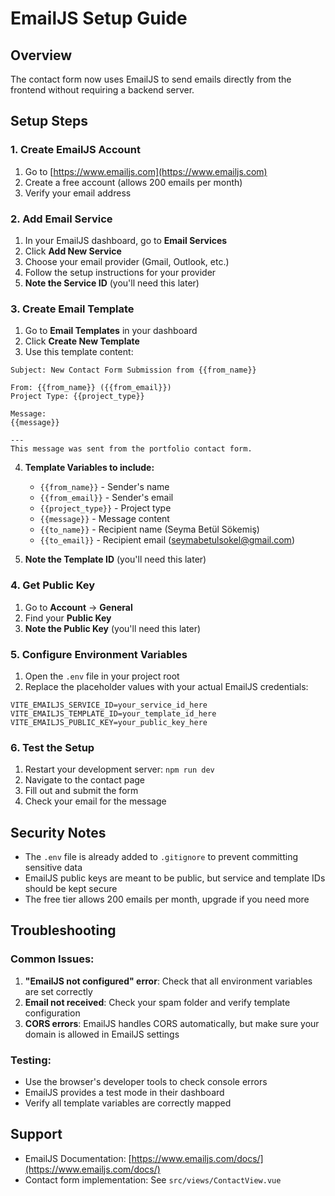 # EmailJS Setup Guide

## Overview
The contact form now uses EmailJS to send emails directly from the frontend without requiring a backend server.

## Setup Steps

### 1. Create EmailJS Account
1. Go to [https://www.emailjs.com](https://www.emailjs.com)
2. Create a free account (allows 200 emails per month)
3. Verify your email address

### 2. Add Email Service
1. In your EmailJS dashboard, go to **Email Services**
2. Click **Add New Service**
3. Choose your email provider (Gmail, Outlook, etc.)
4. Follow the setup instructions for your provider
5. **Note the Service ID** (you'll need this later)

### 3. Create Email Template
1. Go to **Email Templates** in your dashboard
2. Click **Create New Template**
3. Use this template content:

```
Subject: New Contact Form Submission from {{from_name}}

From: {{from_name}} ({{from_email}})
Project Type: {{project_type}}

Message:
{{message}}

---
This message was sent from the portfolio contact form.
```

4. **Template Variables to include:**
   - `{{from_name}}` - Sender's name
   - `{{from_email}}` - Sender's email
   - `{{project_type}}` - Project type
   - `{{message}}` - Message content
   - `{{to_name}}` - Recipient name (Seyma Betül Sökemiş)
   - `{{to_email}}` - Recipient email (seymabetulsokel@gmail.com)

5. **Note the Template ID** (you'll need this later)

### 4. Get Public Key
1. Go to **Account** → **General**
2. Find your **Public Key**
3. **Note the Public Key** (you'll need this later)

### 5. Configure Environment Variables
1. Open the `.env` file in your project root
2. Replace the placeholder values with your actual EmailJS credentials:

```env
VITE_EMAILJS_SERVICE_ID=your_service_id_here
VITE_EMAILJS_TEMPLATE_ID=your_template_id_here
VITE_EMAILJS_PUBLIC_KEY=your_public_key_here
```

### 6. Test the Setup
1. Restart your development server: `npm run dev`
2. Navigate to the contact page
3. Fill out and submit the form
4. Check your email for the message

## Security Notes
- The `.env` file is already added to `.gitignore` to prevent committing sensitive data
- EmailJS public keys are meant to be public, but service and template IDs should be kept secure
- The free tier allows 200 emails per month, upgrade if you need more

## Troubleshooting

### Common Issues:
1. **"EmailJS not configured" error**: Check that all environment variables are set correctly
2. **Email not received**: Check your spam folder and verify template configuration
3. **CORS errors**: EmailJS handles CORS automatically, but make sure your domain is allowed in EmailJS settings

### Testing:
- Use the browser's developer tools to check console errors
- EmailJS provides a test mode in their dashboard
- Verify all template variables are correctly mapped

## Support
- EmailJS Documentation: [https://www.emailjs.com/docs/](https://www.emailjs.com/docs/)
- Contact form implementation: See `src/views/ContactView.vue`
